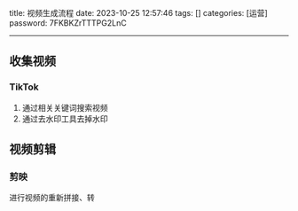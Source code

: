 title: 视频生成流程 
date: 2023-10-25 12:57:46 
tags: []
categories: [运营]
password: 7FKBKZrTTTPG2LnC

---
 <!--more-->

 ## 收集视频

 ### TikTok

1. 通过相关关键词搜索视频
2. 通过去水印工具去掉水印

## 视频剪辑

###  剪映

进行视频的重新拼接、转